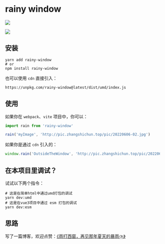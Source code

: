 # rainy window

![](https://pic.zhangshichun.top/pic/20220606-03-copy.gif)

![](https://pic.zhangshichun.top/pic/20220606-01.gif)

## 安装

```shell
yarn add rainy-window
# or
npm install rainy-window
```

也可以使用 `cdn` 直接引入：

```
https://unpkg.com/rainy-window@latest/dist/umd/index.js
```
## 使用

如果你在 `webpack`、`vite` 项目中，你可以：

```javascript
import rain from 'rainy-window'

rain('myImage', 'http://pic.zhangshichun.top/pic/20220606-02.jpg')
```

如果你是通过 `cdn` 引入的：

```javascript
window.rain('OutsideTheWindow', 'http://pic.zhangshichun.top/pic/20220606-02.jpg')
```

## 在本项目里调试？

试试以下两个指令：
```shell
# 这是在简单html中通过umd打包的调试
yarn dev:umd
# 这是在vue3项目中通过 esm 打包的调试
yarn dev:esm
```

## 思路

写了一篇博客，欢迎点赞：[《雨打西窗，再见那年夏天的暴雨⛈️》](https://juejin.cn/post/7106289792131792904)
